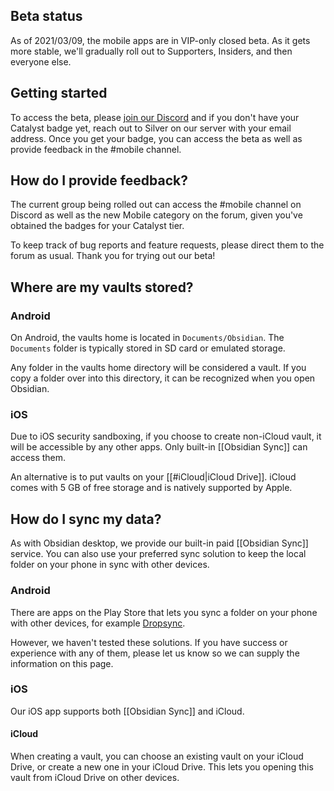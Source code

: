 ## Beta status

As of 2021/03/09, the mobile apps are in VIP-only closed beta. As it gets more stable, we'll gradually roll out to Supporters, Insiders, and then everyone else.

## Getting started

To access the beta, please [join our Discord](https://discord.gg/veuWUTm) and if you don't have your Catalyst badge yet, reach out to Silver on our server with your email address. Once you get your badge, you can access the beta as well as provide feedback in the #mobile channel.

## How do I provide feedback?

The current group being rolled out can access the #mobile channel on Discord as well as the new Mobile category on the forum, given you've obtained the badges for your Catalyst tier.

To keep track of bug reports and feature requests, please direct them to the forum as usual. Thank you for trying out our beta!

## Where are my vaults stored?

### Android

On Android, the vaults home is located in `Documents/Obsidian`. The `Documents` folder is typically stored in SD card or emulated storage.

Any folder in the vaults home directory will be considered a vault. If you copy a folder over into this directory, it can be recognized when you open Obsidian.

### iOS

Due to iOS security sandboxing, if you choose to create non-iCloud vault, it will be accessible by any other apps. Only built-in [[Obsidian Sync]] can access them.

An alternative is to put vaults on your [[#iCloud|iCloud Drive]]. iCloud comes with 5 GB of free storage and is natively supported by Apple.

## How do I sync my data?

As with Obsidian desktop, we provide our built-in paid [[Obsidian Sync]] service. You can also use your preferred sync solution to keep the local folder on your phone in sync with other devices.

### Android

There are apps on the Play Store that lets you sync a folder on your phone with other devices, for example [Dropsync](https://play.google.com/store/apps/details?id=com.ttxapps.dropsync&hl=en&gl=US).

However, we haven't tested these solutions. If you have success or experience with any of them, please let us know so we can supply the information on this page.

### iOS

Our iOS app supports both [[Obsidian Sync]] and iCloud.

#### iCloud

When creating a vault, you can choose an existing vault on your iCloud Drive, or create a new one in your iCloud Drive. This lets you opening this vault from iCloud Drive on other devices.